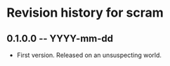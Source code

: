 # Revision history for scram

## 0.1.0.0 -- YYYY-mm-dd

* First version. Released on an unsuspecting world.
